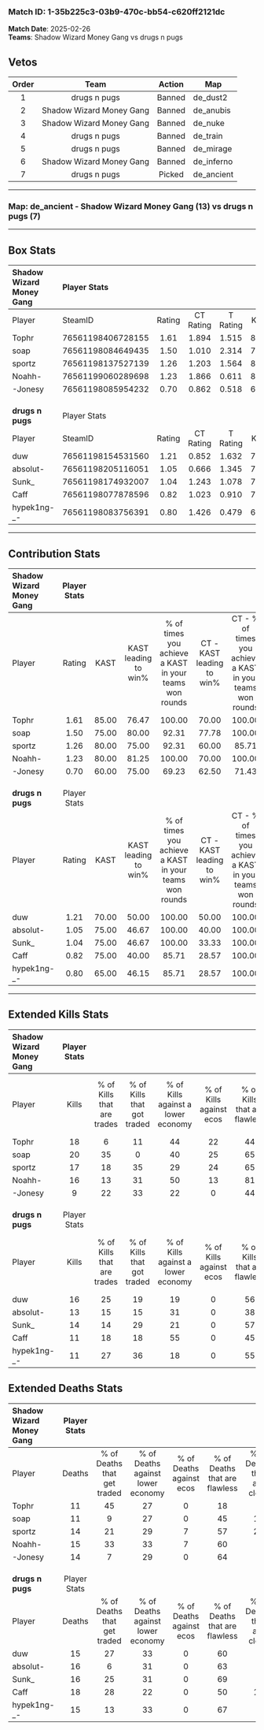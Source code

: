 ### Match ID: 1-35b225c3-03b9-470c-bb54-c620ff2121dc  
**Match Date**: 2025-02-26  
**Teams**: Shadow Wizard Money Gang vs drugs n pugs  

## Vetos  

| Order | Team | Action | Map |
| :---: | :--: | :----: | --- |
| 1 | drugs n pugs | Banned | de_dust2 |
| 2 | Shadow Wizard Money Gang | Banned | de_anubis |
| 3 | Shadow Wizard Money Gang | Banned | de_nuke |
| 4 | drugs n pugs | Banned | de_train |
| 5 | drugs n pugs | Banned | de_mirage |
| 6 | Shadow Wizard Money Gang | Banned | de_inferno |
| 7 | drugs n pugs | Picked | de_ancient |

---  

### **Map**: de_ancient - Shadow Wizard Money Gang (13) vs drugs n pugs (7)  
---  

## Box Stats  

| **Shadow Wizard Money Gang** | Player Stats      |        |           |          |       |       |       |         |        |      |     |
| :- | :- | :-: | :-: | :-: | :-: | :-: | :-: | :-: | :-: | :-: | :-: |
| Player                       | SteamID           | Rating | CT Rating | T Rating | KAST  |  ADR  | Kills | Assists | Deaths | K/D  | HS% |
| Tophr                        | 76561198406728155 |  1.61  |   1.894   |  1.515   | 85.00 | 119.7 |  18   |   12    |   11   | 1.64 | 38  |
| soap                         | 76561198084649435 |  1.50  |   1.010   |  2.314   | 75.00 | 93.2  |  20   |    5    |   11   | 1.82 | 60  |
| sportz                       | 76561198137527139 |  1.26  |   1.203   |  1.564   | 80.00 | 75.8  |  17   |    3    |   14   | 1.21 | 23  |
| Noahh-                       | 76561199060289698 |  1.23  |   1.866   |  0.611   | 80.00 | 82.4  |  16   |    6    |   15   | 1.07 | 50  |
| -Jonesy                      | 76561198085954232 |  0.70  |   0.862   |  0.518   | 60.00 | 49.3  |   9   |    5    |   14   | 0.64 | 55  |
|                              |                   |        |           |          |       |       |       |         |        |      |     |
|                              |                   |        |           |          |       |       |       |         |        |      |     |
|                              |                   |        |           |          |       |       |       |         |        |      |     |
| **drugs n pugs**             | Player Stats      |        |           |          |       |       |       |         |        |      |     |
| Player                       | SteamID           | Rating | CT Rating | T Rating | KAST  |  ADR  | Kills | Assists | Deaths | K/D  | HS% |
| duw                          | 76561198154531560 |  1.21  |   0.852   |  1.632   | 70.00 | 98.2  |  16   |    6    |   15   | 1.07 | 50  |
| absolut-                     | 76561198205116051 |  1.05  |   0.666   |  1.345   | 75.00 | 86.7  |  13   |    5    |   16   | 0.81 | 53  |
| Sunk_                        | 76561198174932007 |  1.04  |   1.243   |  1.078   | 75.00 | 71.8  |  14   |    4    |   16   | 0.88 | 28  |
| Caff                         | 76561198077878596 |  0.82  |   1.023   |  0.910   | 75.00 | 63.0  |  11   |    3    |   18   | 0.61 | 27  |
| hypek1ng-_-                  | 76561198083756391 |  0.80  |   1.426   |  0.479   | 65.00 | 55.2  |  11   |    3    |   15   | 0.73 | 63  |
---  

## Contribution Stats  

| **Shadow Wizard Money Gang** | Player Stats |       |                      |                                                        |                           |                                                             |                          |                                                            |
| :- | :-: | :-: | :-: | :-: | :-: | :-: | :-: | :-: |
| Player                       |    Rating    | KAST  | KAST leading to win% | % of times you achieve a KAST in your teams won rounds | CT - KAST leading to win% | CT - % of times you achieve a KAST in your teams won rounds | T - KAST leading to win% | T - % of times you achieve a KAST in your teams won rounds |
| Tophr                        |     1.61     | 85.00 |        76.47         |                         100.00                         |           70.00           |                           100.00                            |          85.71           |                           100.00                           |
| soap                         |     1.50     | 75.00 |        80.00         |                         92.31                          |           77.78           |                           100.00                            |          83.33           |                           83.33                            |
| sportz                       |     1.26     | 80.00 |        75.00         |                         92.31                          |           60.00           |                            85.71                            |          100.00          |                           100.00                           |
| Noahh-                       |     1.23     | 80.00 |        81.25         |                         100.00                         |           70.00           |                           100.00                            |          100.00          |                           100.00                           |
| -Jonesy                      |     0.70     | 60.00 |        75.00         |                         69.23                          |           62.50           |                            71.43                            |          100.00          |                           66.67                            |
|                              |              |       |                      |                                                        |                           |                                                             |                          |                                                            |
|                              |              |       |                      |                                                        |                           |                                                             |                          |                                                            |
|                              |              |       |                      |                                                        |                           |                                                             |                          |                                                            |
| **drugs n pugs**             | Player Stats |       |                      |                                                        |                           |                                                             |                          |                                                            |
| Player                       |    Rating    | KAST  | KAST leading to win% | % of times you achieve a KAST in your teams won rounds | CT - KAST leading to win% | CT - % of times you achieve a KAST in your teams won rounds | T - KAST leading to win% | T - % of times you achieve a KAST in your teams won rounds |
| duw                          |     1.21     | 70.00 |        50.00         |                         100.00                         |           50.00           |                           100.00                            |          50.00           |                           100.00                           |
| absolut-                     |     1.05     | 75.00 |        46.67         |                         100.00                         |           40.00           |                           100.00                            |          50.00           |                           100.00                           |
| Sunk_                        |     1.04     | 75.00 |        46.67         |                         100.00                         |           33.33           |                           100.00                            |          55.56           |                           100.00                           |
| Caff                         |     0.82     | 75.00 |        40.00         |                         85.71                          |           28.57           |                           100.00                            |          50.00           |                           80.00                            |
| hypek1ng-_-                  |     0.80     | 65.00 |        46.15         |                         85.71                          |           28.57           |                           100.00                            |          66.67           |                           80.00                            |
---  

## Extended Kills Stats  

| **Shadow Wizard Money Gang** | Player Stats |                            |                            |                                    |                         |                              |                                 |                                       |                    |           |
| :- | :-: | :-: | :-: | :-: | :-: | :-: | :-: | :-: | :-: | :-: |
| Player                       |    Kills     | % of Kills that are trades | % of Kills that got traded | % of Kills against a lower economy | % of Kills against ecos | % of Kills that are flawless | % of Kills that are close duels | % of Kills that are assisted by flash | Pistol Round Kills | AWP Kills |
| Tophr                        |      18      |             6              |             11             |                 44                 |           22            |              44              |               11                |                   0                   |         0          |     3     |
| soap                         |      20      |             35             |             0              |                 40                 |           25            |              65              |                5                |                   5                   |         0          |     0     |
| sportz                       |      17      |             18             |             35             |                 29                 |           24            |              65              |               12                |                   0                   |         5          |     2     |
| Noahh-                       |      16      |             13             |             31             |                 50                 |           13            |              81              |                0                |                   0                   |         0          |     3     |
| -Jonesy                      |      9       |             22             |             33             |                 22                 |            0            |              44              |               11                |                   0                   |         0          |     2     |
|                              |              |                            |                            |                                    |                         |                              |                                 |                                       |                    |           |
|                              |              |                            |                            |                                    |                         |                              |                                 |                                       |                    |           |
|                              |              |                            |                            |                                    |                         |                              |                                 |                                       |                    |           |
| **drugs n pugs**             | Player Stats |                            |                            |                                    |                         |                              |                                 |                                       |                    |           |
| Player                       |    Kills     | % of Kills that are trades | % of Kills that got traded | % of Kills against a lower economy | % of Kills against ecos | % of Kills that are flawless | % of Kills that are close duels | % of Kills that are assisted by flash | Pistol Round Kills | AWP Kills |
| duw                          |      16      |             25             |             19             |                 19                 |            0            |              56              |               13                |                  13                   |         0          |     1     |
| absolut-                     |      13      |             15             |             15             |                 31                 |            0            |              38              |               15                |                   8                   |         0          |     0     |
| Sunk_                        |      14      |             14             |             29             |                 21                 |            0            |              57              |               14                |                   7                   |         4          |     1     |
| Caff                         |      11      |             18             |             18             |                 55                 |            0            |              45              |                9                |                   0                   |         0          |     2     |
| hypek1ng-_-                  |      11      |             27             |             36             |                 18                 |            0            |              55              |                0                |                   9                   |         0          |     1     |
## Extended Deaths Stats  

| **Shadow Wizard Money Gang** | Player Stats |                             |                                   |                          |                               |                            |                           |               |
| :- | :-: | :-: | :-: | :-: | :-: | :-: | :-: | :-: |
| Player                       |    Deaths    | % of Deaths that get traded | % of Deaths against lower economy | % of Deaths against ecos | % of Deaths that are flawless | % of Deaths that are close | % of Deaths while blinded | Deaths to AWP |
| Tophr                        |      11      |             45              |                27                 |            0             |              18               |             9              |             9             |       1       |
| soap                         |      11      |              9              |                27                 |            0             |              45               |             18             |             9             |       0       |
| sportz                       |      14      |             21              |                29                 |            7             |              57               |             21             |             7             |       0       |
| Noahh-                       |      15      |             33              |                33                 |            7             |              60               |             7              |            13             |       1       |
| -Jonesy                      |      14      |              7              |                29                 |            0             |              64               |             0              |             0             |       2       |
|                              |              |                             |                                   |                          |                               |                            |                           |               |
|                              |              |                             |                                   |                          |                               |                            |                           |               |
|                              |              |                             |                                   |                          |                               |                            |                           |               |
| **drugs n pugs**             | Player Stats |                             |                                   |                          |                               |                            |                           |               |
| Player                       |    Deaths    | % of Deaths that get traded | % of Deaths against lower economy | % of Deaths against ecos | % of Deaths that are flawless | % of Deaths that are close | % of Deaths while blinded | Deaths to AWP |
| duw                          |      15      |             27              |                33                 |            0             |              60               |             7              |             0             |       0       |
| absolut-                     |      16      |              6              |                31                 |            0             |              63               |             6              |             0             |       1       |
| Sunk_                        |      16      |             25              |                31                 |            0             |              69               |             6              |             0             |       1       |
| Caff                         |      18      |             28              |                22                 |            0             |              50               |             17             |             0             |       1       |
| hypek1ng-_-                  |      15      |             13              |                33                 |            0             |              67               |             0              |             7             |       2       |
